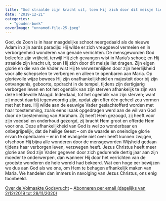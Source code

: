 ```yaml
---
title: "God straalde zijn kracht uit, toen Hij zich door dit meisje liet dragen"
date: "2019-12-21"
categories: 
  - "gouden-boek"
coverImage: "unnamed-file-25.jpeg"
---
```


God, de Zoon is in haar maagdelijke schoot neergedaald als de nieuwe Adam in zijn aards paradijs: Hij wilde er zich vreugdevol vermeien en in verborgenheid wonderen van genade verrichten. De mensgeworden God beleefde zijn vrijheid, terwijl Hij zich gevangen wist in Maria’s schoot; en Hij straalde zijn kracht uit, toen Hij zich door dit meisje liet dragen. Zijn eigen glorie en die van de Vader wist Hij te verwezenlijken door zijn heerlijkheid voor alle schepselen te verbergen en alleen te openbaren aan Maria. Op glorievolle wijze bewees Hij zijn onafhankelijkheid en majesteit door bij zijn ontvangenis, geboorte, opdracht in de tempel, tijdens zijn dertigjarig verborgen leven en tot het ogenblik van zijn sterven afhankelijk te zijn van deze liefdevolle Maagd. Inderdaad, tot het ogenblik van zijn sterven; want zij moest daarbij tegenwoordig zijn, opdat zijn offer één geheel zou vormen met het hare. Hij wilde aan de eeuwige Vader geslachtofferd worden met haar toestemming, zoals eens Isaak opgedragen werd aan de wil van God door de toestemming van Abraham. Zij heeft Hem gezoogd, zij heeft voor zijn voedsel en onderhoud gezorgd, zij bracht Hem groot en offerde Hem voor ons. Deze afhankelijkheid van God is wel zo wonderbaar en onbegrijpelijk, dat de heilige Geest – om de waarde en oneindige glorie ervan te openbaren – er in het evangelie niet over heeft kunnen zwijgen, ofschoon Hij bijna alle wonderen door de mensgeworden Wijsheid gedaan tijdens haar verborgen leven, verzwegen heeft. Jezus Christus heeft meer glorie aan God zijn Vader gegeven door zich gedurende dertig jaar aan zijn moeder te onderwerpen, dan wanneer Hij door het verrichten van de grootste wonderen de hele wereld had bekeerd. Wat een hoge eer bewijzen we dus aan God als we ons, om Hem te behagen afhankelijk maken van Maria. We handelen dan immers in navolging van Jezus Christus, ons enig toonbeeld.

[Over de Volmaakte Godsvrucht](/blog/een-jaar-lang-volmaakte-godsvrucht/) – [Abonneren per email (dagelijks van 2/12/2019 tot 28/11/2020)](http://eepurl.com/9RKvX)
